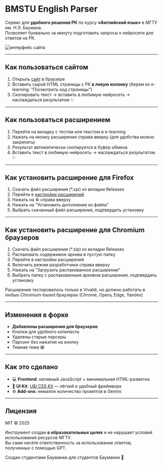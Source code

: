 # BMSTU English Parser

Сервис для **удобного решения РК** по курсу **«Английский язык»** в МГТУ им. Н.Э. Баумана.  
Позволяет буквально за минуту подготовить запросы к нейросети для ответов на РК.

![интерфейс сайта](https://github.com/user-attachments/assets/cfb6ffe0-1d84-4e31-9c08-cca1ebe45093)

---

## Как пользоваться сайтом

1. Открыть [сайт](https://da-fuu.github.io/bmstu-english/) в браузере
2. Вставить сырой HTML страницы с РК **в левую колонку** (берем из e-learning: _"Посмотреть код страницы"_)
3. Скопировать текст → вставить в любимую нейросеть → наслаждаться результатом ✨

---

## Как пользоваться расширением
1. Перейти на вкладку с тестом или текстом в e-learning
2. Нажать на иконку расширения справа вверху (для удобства можно закрепить)
3. Результат автоматически скопируется в буфер обмена
4. Вставить текст в любимую нейросеть → наслаждаться результатом ✨

---

## Как установить расширение для Firefox

1. Скачать файл расширения (*.xpi) из вкладки Releases
2. Перейти в [настройки расширений](about:addons)
3. Нажать на ⚙️ справа вверху
4. Нажать на "Установить дополнение из файла"
5. Выбрать скачанный файл расширения, подтвердить установку

---

## Как установить расширение для Chromium браузеров

1. Скачать файл расширения (*.zip) из вкладки Releases
2. Распаковать содержимое архива в пустую папку
3. Перейти в настройки расширений
4. Включить режим разработчика справа вверху
5. Нажать на "Загрузить распакованное расширение"
6. Выбрать папку с распакованным архивом расширения, подтвердить установку

Расширение тестировалось только в Vivaldi, но должно работать в любых Chromium-based браузерах (Chrome, Opera, Edge, Yandex) 

---

## Изменения в форке

- **Добавлены расширения для браузеров**
- Кнопки для удобного копипаста
- Удалены старые парсеры
- Парсинг без нажатия на кнопку
- Темная тема 😁

---

## Как это сделано

- 💻 **Frontend**: нативный JavaScript + минимальная HTML-разметка  
- 🎨 **UI Kit**: [U&I CSS Kit](https://u-and-i.netlify.app) — лёгкий и удобный фреймворк
- ⚙️ **Add-ons**: немалое количество промптов в Gemini
---

## Лицензия

MIT © 2025

Инструмент создан **в образовательных целях** и не нарушает условий использования ресурсов МГТУ.  
Вы сами несёте ответственность за использование ответов, полученных с помощью GPT.

Создан студентами Бауманки для студентов Бауманки 🤝
